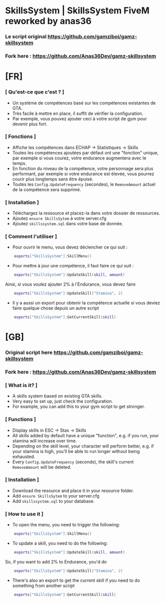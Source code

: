 # SkillsSystem | SkillsSystem FiveM reworked by anas36 

### Le script original https://github.com/gamziboi/gamz-skillsystem
### Fork here : https://github.com/Anas36Dev/gamz-skillsystem

# [FR]

### [ Qu'est-ce que c'est ? ]
- Un système de compétences basé sur les compétences existantes de GTA.
- Très facile à mettre en place, il suffit de vérifier la configuration.
- Par exemple, vous pouvez ajouter ceci à votre script de gym pour devenir plus fort.

### [ Fonctions ]
- Affiche les compétences dans ECHAP -> Statistiques -> Skills
- Toutes les compétences ajoutées par défaut ont une "fonction" unique, par exemple si vous courez, votre endurance augmentera avec le temps.
- En fonction du niveau de la compétence, votre personnage sera plus performant, par exemple si votre endurance est élevée, vous pourrez courir plus longtemps sans être épuisé.
- Toutes les ``Config.UpdateFrequency`` (secondes), le ``RemoveAmount`` actuel de la compétence sera supprimé.

### [ Installation ]
- Téléchargez la ressource et placez-la dans votre dossier de ressources.
- Ajoutez ``ensure SkillsSytem`` à votre server.cfg
- Ajoutez ``skillssystem.sql`` dans votre base de donnée.

### [ Comment l'utiliser ]
- Pour ouvrir le menu, vous devez déclencher ce qui suit :
```lua
    exports["SkillsSystem"]:SkillMenu()
```
- Pour mettre à jour une compétence, il faut faire ce qui suit :
```lua
    exports["SkillsSystem"]:UpdateSkill(skill, amount)
```
  Ainsi, si vous voulez ajouter 2% à l'Endurance, vous devez faire
```lua
    exports["SkillsSystem"]:UpdateSkill("Stamina", 2)
```
- Il y a aussi un export pour obtenir la compétence actuelle si vous deviez faire quelque chose depuis un autre script
```lua
    exports["SkillsSystem"]:GetCurrentSkill(skill)
```

# [GB] 
### Original script here https://github.com/gamziboi/gamz-skillsystem
### Fork here : https://github.com/Anas36Dev/gamz-skillsystem

### [ What is it? ]
- A skills system based on existing GTA skills.
- Very easy to set up, just check the configuration.
- For example, you can add this to your gym script to get stronger.

### [ Functions ]
- Display skills in ESC -> Stas -> Skills
- All skills added by default have a unique "function", e.g. if you run, your stamina will increase over time.
- Depending on the skill level, your character will perform better, e.g. if your stamina is high, you'll be able to run longer without being exhausted.
- Every ``Config.UpdateFrequency`` (seconds), the skill's current ``RemoveAmount`` will be deleted.

### [ Installation ]
- Download the resource and place it in your resource folder.
- Add ``ensure SkillsSytem`` to your server.cfg
- Add ``skillssystem.sql`` to your database.
  
### [ How to use it ]
- To open the menu, you need to trigger the following:
```lua
    exports["SkillsSystem"]:SkillMenu()
```
- To update a skill, you need to do the following:
```lua
    exports["SkillsSystem"]:UpdateSkill(skill, amount)
```
  So, if you want to add 2% to Endurance, you'd do
```lua
    exports["SkillsSystem"]:UpdateSkill("Stamina", 2)
```
- There's also an export to get the current skill if you need to do something from another script
```lua
    exports["SkillsSystem"]:GetCurrentSkill(skill)
```
